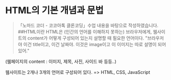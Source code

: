 HTML의 기본 개념과 문법
===========
> 「노마드 코더 - 코코아톡 클론코딩」수업 내용을 바탕으로 작성하였습니다.
##HTML이란
HTML은 (인간의 언어를 이해하지 못하는) 브라우저에게, 웸사이트의 content가 어떻게 구성되어 있는지 설명할 때 필요한 언어이다.
"브라우저야 이건 title이고, 이건 날짜야. 이것은 image이고 이 이미지는 따로 설명이 되어 있어."

(웸페이지의 content : 이미지, 제목, 사진, 사이드 바 등등..)

웸사이트는 2개나 3개의 언어로 구성되어 있다.
=> HTML, CSS, JavaScript
